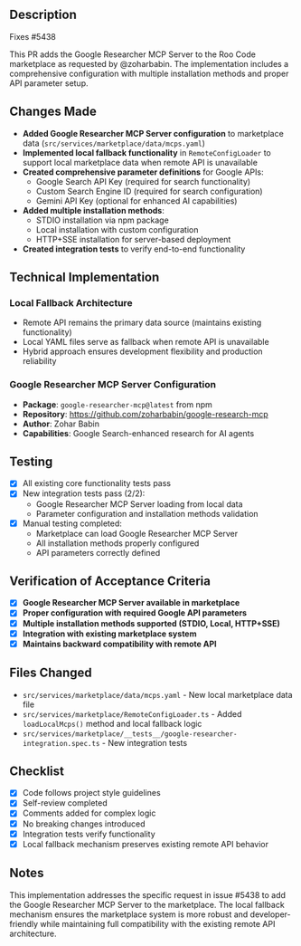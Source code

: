 ## Description

Fixes #5438

This PR adds the Google Researcher MCP Server to the Roo Code marketplace as requested by @zoharbabin. The implementation includes a comprehensive configuration with multiple installation methods and proper API parameter setup.

## Changes Made

- **Added Google Researcher MCP Server configuration** to marketplace data (`src/services/marketplace/data/mcps.yaml`)
- **Implemented local fallback functionality** in `RemoteConfigLoader` to support local marketplace data when remote API is unavailable
- **Created comprehensive parameter definitions** for Google APIs:
    - Google Search API Key (required for search functionality)
    - Custom Search Engine ID (required for search configuration)
    - Gemini API Key (optional for enhanced AI capabilities)
- **Added multiple installation methods**:
    - STDIO installation via npm package
    - Local installation with custom configuration
    - HTTP+SSE installation for server-based deployment
- **Created integration tests** to verify end-to-end functionality

## Technical Implementation

### Local Fallback Architecture

- Remote API remains the primary data source (maintains existing functionality)
- Local YAML files serve as fallback when remote API is unavailable
- Hybrid approach ensures development flexibility and production reliability

### Google Researcher MCP Server Configuration

- **Package**: `google-researcher-mcp@latest` from npm
- **Repository**: https://github.com/zoharbabin/google-research-mcp
- **Author**: Zohar Babin
- **Capabilities**: Google Search-enhanced research for AI agents

## Testing

- [x] All existing core functionality tests pass
- [x] New integration tests pass (2/2):
    - Google Researcher MCP Server loading from local data
    - Parameter configuration and installation methods validation
- [x] Manual testing completed:
    - Marketplace can load Google Researcher MCP Server
    - All installation methods properly configured
    - API parameters correctly defined

## Verification of Acceptance Criteria

- [x] **Google Researcher MCP Server available in marketplace**
- [x] **Proper configuration with required Google API parameters**
- [x] **Multiple installation methods supported (STDIO, Local, HTTP+SSE)**
- [x] **Integration with existing marketplace system**
- [x] **Maintains backward compatibility with remote API**

## Files Changed

- `src/services/marketplace/data/mcps.yaml` - New local marketplace data file
- `src/services/marketplace/RemoteConfigLoader.ts` - Added `loadLocalMcps()` method and local fallback logic
- `src/services/marketplace/__tests__/google-researcher-integration.spec.ts` - New integration tests

## Checklist

- [x] Code follows project style guidelines
- [x] Self-review completed
- [x] Comments added for complex logic
- [x] No breaking changes introduced
- [x] Integration tests verify functionality
- [x] Local fallback mechanism preserves existing remote API behavior

## Notes

This implementation addresses the specific request in issue #5438 to add the Google Researcher MCP Server to the marketplace. The local fallback mechanism ensures the marketplace system is more robust and developer-friendly while maintaining full compatibility with the existing remote API architecture.
